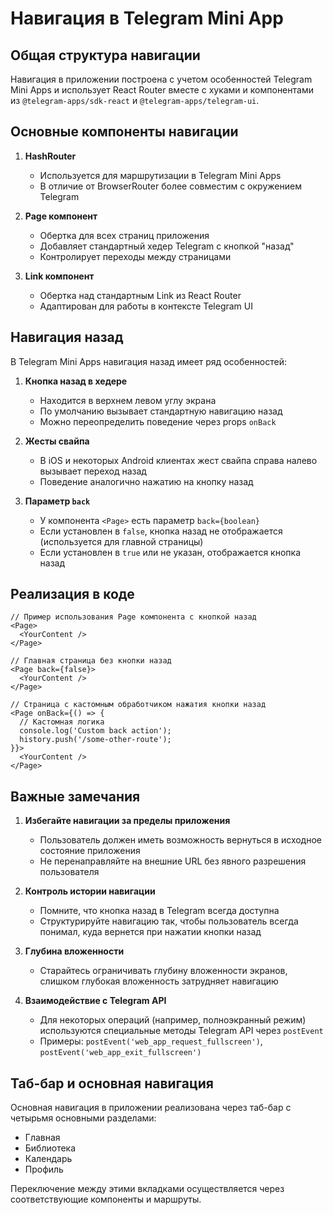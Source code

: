 # Навигация в Telegram Mini App

## Общая структура навигации

Навигация в приложении построена с учетом особенностей Telegram Mini Apps и использует React Router вместе с хуками и компонентами из `@telegram-apps/sdk-react` и `@telegram-apps/telegram-ui`.

## Основные компоненты навигации

1. **HashRouter**
   - Используется для маршрутизации в Telegram Mini Apps
   - В отличие от BrowserRouter более совместим с окружением Telegram

2. **Page компонент**
   - Обертка для всех страниц приложения
   - Добавляет стандартный хедер Telegram с кнопкой "назад"
   - Контролирует переходы между страницами

3. **Link компонент**
   - Обертка над стандартным Link из React Router
   - Адаптирован для работы в контексте Telegram UI

## Навигация назад

В Telegram Mini Apps навигация назад имеет ряд особенностей:

1. **Кнопка назад в хедере**
   - Находится в верхнем левом углу экрана
   - По умолчанию вызывает стандартную навигацию назад
   - Можно переопределить поведение через props `onBack`

2. **Жесты свайпа**
   - В iOS и некоторых Android клиентах жест свайпа справа налево вызывает переход назад
   - Поведение аналогично нажатию на кнопку назад

3. **Параметр `back`**
   - У компонента `<Page>` есть параметр `back={boolean}` 
   - Если установлен в `false`, кнопка назад не отображается (используется для главной страницы)
   - Если установлен в `true` или не указан, отображается кнопка назад

## Реализация в коде

```tsx
// Пример использования Page компонента с кнопкой назад
<Page>
  <YourContent />
</Page>

// Главная страница без кнопки назад
<Page back={false}>
  <YourContent />
</Page>

// Страница с кастомным обработчиком нажатия кнопки назад
<Page onBack={() => {
  // Кастомная логика
  console.log('Custom back action');
  history.push('/some-other-route');
}}>
  <YourContent />
</Page>
```

## Важные замечания

1. **Избегайте навигации за пределы приложения**
   - Пользователь должен иметь возможность вернуться в исходное состояние приложения
   - Не перенаправляйте на внешние URL без явного разрешения пользователя

2. **Контроль истории навигации**
   - Помните, что кнопка назад в Telegram всегда доступна
   - Структурируйте навигацию так, чтобы пользователь всегда понимал, куда вернется при нажатии кнопки назад

3. **Глубина вложенности**
   - Старайтесь ограничивать глубину вложенности экранов, слишком глубокая вложенность затрудняет навигацию

4. **Взаимодействие с Telegram API**
   - Для некоторых операций (например, полноэкранный режим) используются специальные методы Telegram API через `postEvent`
   - Примеры: `postEvent('web_app_request_fullscreen')`, `postEvent('web_app_exit_fullscreen')`

## Таб-бар и основная навигация

Основная навигация в приложении реализована через таб-бар с четырьмя основными разделами:
- Главная
- Библиотека
- Календарь
- Профиль

Переключение между этими вкладками осуществляется через соответствующие компоненты и маршруты. 